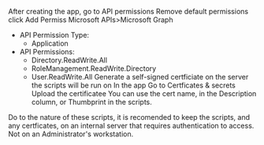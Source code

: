 After creating the app, go to API permissions
Remove default permissions
click Add Permiss
Microsoft APIs>Microsoft Graph
- API Permission Type:
    - Application
- API Permissions:
    - Directory.ReadWrite.All
    - RoleManagement.ReadWrite.Directory
    - User.ReadWrite.All
Generate a self-signed certficiate on the server the scripts will be run on
In the app
Go to Certficates & secrets
Upload the certificatee
You can use the cert name, in the Description column, or Thumbprint in the scripts.

Do to the nature of these scripts, it is recomended to keep the scripts, and any certficates, on an internal server that requires authentication to access. Not on an Administrator's workstation.

